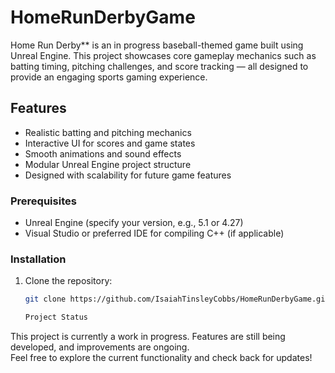# HomeRunDerbyGame

Home Run Derby** is an in progress baseball-themed game built using Unreal Engine. This project showcases core gameplay mechanics such as batting timing, pitching challenges, and score tracking — all designed to provide an engaging sports gaming experience.


## Features

- Realistic batting and pitching mechanics
- Interactive UI for scores and game states
- Smooth animations and sound effects
- Modular Unreal Engine project structure
- Designed with scalability for future game features


### Prerequisites

- Unreal Engine (specify your version, e.g., 5.1 or 4.27)
- Visual Studio or preferred IDE for compiling C++ (if applicable)

### Installation

1. Clone the repository:

   ```bash
   git clone https://github.com/IsaiahTinsleyCobbs/HomeRunDerbyGame.git

   Project Status
This project is currently a work in progress. Features are still being developed, and improvements are ongoing.  
Feel free to explore the current functionality and check back for updates!
